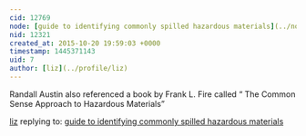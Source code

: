 ```yaml
---
cid: 12769
node: [guide to identifying commonly spilled hazardous materials](../notes/liz/10-20-2015/guide-to-identifying-commonly-spilled-hazardous-materials)
nid: 12321
created_at: 2015-10-20 19:59:03 +0000
timestamp: 1445371143
uid: 7
author: [liz](../profile/liz)
---
```


Randall Austin also referenced a book by Frank L. Fire called “ The Common Sense Approach to Hazardous Materials”

[liz](../profile/liz) replying to: [guide to identifying commonly spilled hazardous materials](../notes/liz/10-20-2015/guide-to-identifying-commonly-spilled-hazardous-materials)

